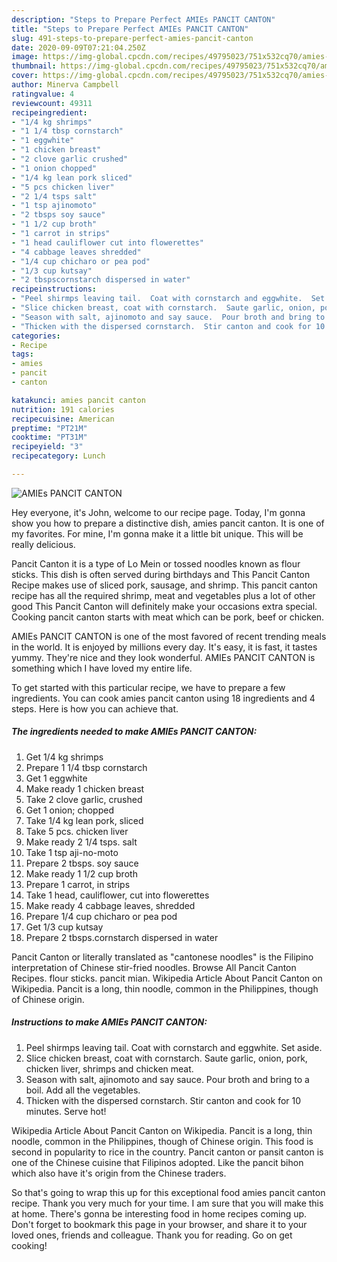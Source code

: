 ```yaml
---
description: "Steps to Prepare Perfect AMIEs PANCIT CANTON"
title: "Steps to Prepare Perfect AMIEs PANCIT CANTON"
slug: 491-steps-to-prepare-perfect-amies-pancit-canton
date: 2020-09-09T07:21:04.250Z
image: https://img-global.cpcdn.com/recipes/49795023/751x532cq70/amies-pancit-canton-recipe-main-photo.jpg
thumbnail: https://img-global.cpcdn.com/recipes/49795023/751x532cq70/amies-pancit-canton-recipe-main-photo.jpg
cover: https://img-global.cpcdn.com/recipes/49795023/751x532cq70/amies-pancit-canton-recipe-main-photo.jpg
author: Minerva Campbell
ratingvalue: 4
reviewcount: 49311
recipeingredient:
- "1/4 kg shrimps"
- "1 1/4 tbsp cornstarch"
- "1 eggwhite"
- "1 chicken breast"
- "2 clove garlic crushed"
- "1 onion chopped"
- "1/4 kg lean pork sliced"
- "5 pcs chicken liver"
- "2 1/4 tsps salt"
- "1 tsp ajinomoto"
- "2 tbsps soy sauce"
- "1 1/2 cup broth"
- "1 carrot in strips"
- "1 head cauliflower cut into flowerettes"
- "4 cabbage leaves shredded"
- "1/4 cup chicharo or pea pod"
- "1/3 cup kutsay"
- "2 tbspscornstarch dispersed in water"
recipeinstructions:
- "Peel shirmps leaving tail.  Coat with cornstarch and eggwhite.  Set aside."
- "Slice chicken breast, coat with cornstarch.  Saute garlic, onion, pork, chicken liver, shrimps and chicken meat."
- "Season with salt, ajinomoto and say sauce.  Pour broth and bring to a boil.  Add all the vegetables."
- "Thicken with the dispersed cornstarch.  Stir canton and cook for 10 minutes.  Serve hot!"
categories:
- Recipe
tags:
- amies
- pancit
- canton

katakunci: amies pancit canton 
nutrition: 191 calories
recipecuisine: American
preptime: "PT21M"
cooktime: "PT31M"
recipeyield: "3"
recipecategory: Lunch

---
```



![AMIEs PANCIT CANTON](https://img-global.cpcdn.com/recipes/49795023/751x532cq70/amies-pancit-canton-recipe-main-photo.jpg)

Hey everyone, it's John, welcome to our recipe page. Today, I'm gonna show you how to prepare a distinctive dish, amies pancit canton. It is one of my favorites. For mine, I'm gonna make it a little bit unique. This will be really delicious.

Pancit Canton it is a type of Lo Mein or tossed noodles known as flour sticks. This dish is often served during birthdays and This Pancit Canton Recipe makes use of sliced pork, sausage, and shrimp. This pancit canton recipe has all the required shrimp, meat and vegetables plus a lot of other good This Pancit Canton will definitely make your occasions extra special. Cooking pancit canton starts with meat which can be pork, beef or chicken.

AMIEs PANCIT CANTON is one of the most favored of recent trending meals in the world. It is enjoyed by millions every day. It's easy, it is fast, it tastes yummy. They're nice and they look wonderful. AMIEs PANCIT CANTON is something which I have loved my entire life.


To get started with this particular recipe, we have to prepare a few ingredients. You can cook amies pancit canton using 18 ingredients and 4 steps. Here is how you can achieve that.

<!--inarticleads1-->

##### The ingredients needed to make AMIEs PANCIT CANTON:

1. Get 1/4 kg shrimps
1. Prepare 1 1/4 tbsp cornstarch
1. Get 1 eggwhite
1. Make ready 1 chicken breast
1. Take 2 clove garlic, crushed
1. Get 1 onion; chopped
1. Take 1/4 kg lean pork, sliced
1. Take 5 pcs. chicken liver
1. Make ready 2 1/4 tsps. salt
1. Take 1 tsp aji-no-moto
1. Prepare 2 tbsps. soy sauce
1. Make ready 1 1/2 cup broth
1. Prepare 1 carrot, in strips
1. Take 1 head, cauliflower, cut into flowerettes
1. Make ready 4 cabbage leaves, shredded
1. Prepare 1/4 cup chicharo or pea pod
1. Get 1/3 cup kutsay
1. Prepare 2 tbsps.cornstarch dispersed in water


Pancit Canton or literally translated as &#34;cantonese noodles&#34; is the Filipino interpretation of Chinese stir-fried noodles. Browse All Pancit Canton Recipes. flour sticks. pancit mian. Wikipedia Article About Pancit Canton on Wikipedia. Pancit is a long, thin noodle, common in the Philippines, though of Chinese origin. 

<!--inarticleads2-->

##### Instructions to make AMIEs PANCIT CANTON:

1. Peel shirmps leaving tail.  Coat with cornstarch and eggwhite.  Set aside.
1. Slice chicken breast, coat with cornstarch.  Saute garlic, onion, pork, chicken liver, shrimps and chicken meat.
1. Season with salt, ajinomoto and say sauce.  Pour broth and bring to a boil.  Add all the vegetables.
1. Thicken with the dispersed cornstarch.  Stir canton and cook for 10 minutes.  Serve hot!


Wikipedia Article About Pancit Canton on Wikipedia. Pancit is a long, thin noodle, common in the Philippines, though of Chinese origin. This food is second in popularity to rice in the country. Pancit canton or pansit canton is one of the Chinese cuisine that Filipinos adopted. Like the pancit bihon which also have it&#39;s origin from the Chinese traders. 

So that's going to wrap this up for this exceptional food amies pancit canton recipe. Thank you very much for your time. I am sure that you will make this at home. There's gonna be interesting food in home recipes coming up. Don't forget to bookmark this page in your browser, and share it to your loved ones, friends and colleague. Thank you for reading. Go on get cooking!
